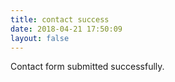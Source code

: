 ```yaml
---
title: contact success
date: 2018-04-21 17:50:09
layout: false
---
```


Contact form submitted successfully.
